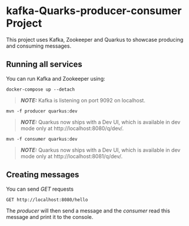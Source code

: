 # kafka-Quarks-producer-consumer Project

This project uses Kafka, Zookeeper and Quarkus to showcase producing and consuming messages.

## Running all services

You can run Kafka and Zookeeper using:

```shell script
docker-compose up --detach
```

> **_NOTE:_**  Kafka is listening on port 9092 on localhost.

```shell script
mvn -f producer quarkus:dev
```

> **_NOTE:_**  Quarkus now ships with a Dev UI, which is available in dev mode only at http://localhost:8080/q/dev/.

```shell script
mvn -f consumer quarkus:dev
```

> **_NOTE:_**  Quarkus now ships with a Dev UI, which is available in dev mode only at http://localhost:8081/q/dev/.

## Creating messages

You can send _GET_ requests

```http request
GET http://localhost:8080/hello
```

The _producer_ will then send a message and the _consumer_ read this message and print it to the console.

